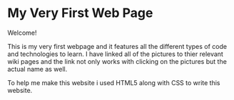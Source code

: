 # My Very First Web Page

Welcome!

This is my very first webpage and it features all the different types of code and technologies to learn.
I have linked all of the pictures to thier relevant wiki pages and the link not only works with clicking
on the pictures but the actual name as well.

To help me make this website i used HTML5 along with CSS to write this website.
